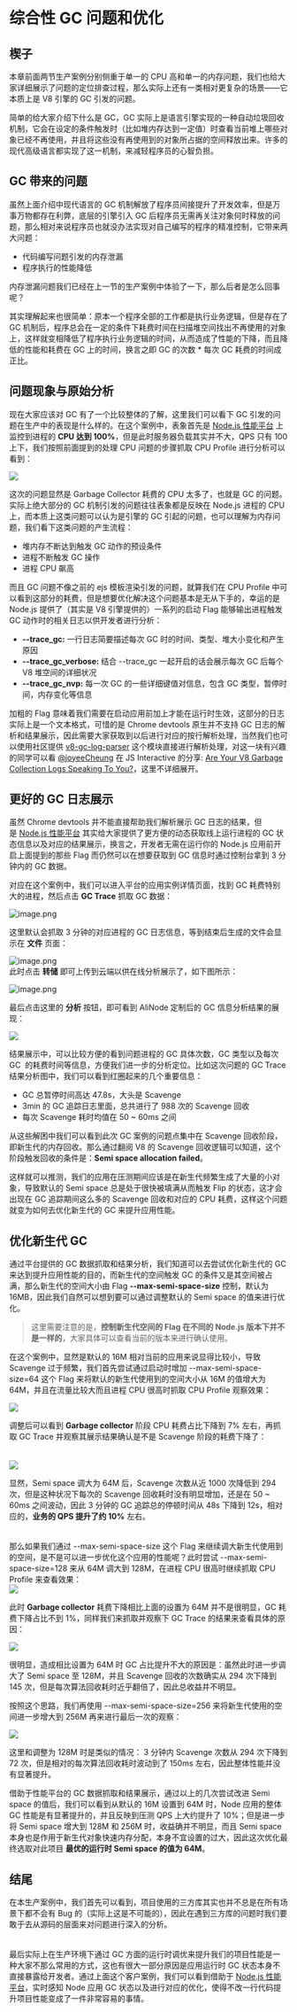 # 综合性 GC 问题和优化

<a name="7ac42f43"></a>
## 楔子
本章前面两节生产案例分别侧重于单一的 CPU 高和单一的内存问题，我们也给大家详细展示了问题的定位排查过程，那么实际上还有一类相对更复杂的场景——它本质上是 V8 引擎的 GC 引发的问题。

简单的给大家介绍下什么是 GC，GC 实际上是语言引擎实现的一种自动垃圾回收机制，它会在设定的条件触发时（比如堆内存达到一定值）时查看当前堆上哪些对象已经不再使用，并且将这些没有再使用到的对象所占据的空间释放出来。许多的现代高级语言都实现了这一机制，来减轻程序员的心智负担。

<a name="e41494ae"></a>
## GC 带来的问题
虽然上面介绍中现代语言的 GC 机制解放了程序员间接提升了开发效率，但是万事万物都存在利弊，底层的引擎引入 GC 后程序员无需再关注对象何时释放的问题，那么相对来说程序员也就没办法实现对自己编写的程序的精准控制，它带来两大问题：
* 代码编写问题引发的内存泄漏
* 程序执行的性能降低

内存泄漏问题我们已经在上一节的生产案例中体验了一下，那么后者是怎么回事呢？

其实理解起来也很简单：原本一个程序全部的工作都是执行业务逻辑，但是存在了 GC 机制后，程序总会在一定的条件下耗费时间在扫描堆空间找出不再使用的对象上，这样就变相降低了程序执行业务逻辑的时间，从而造成了性能的下降，而且降低的性能和耗费在 GC 上的时间，换言之即 GC 的次数 * 每次 GC 耗费的时间成正比。

<a name="4d84f6d6"></a>
## 问题现象与原始分析
现在大家应该对 GC 有了一个比较整体的了解，这里我们可以看下 GC 引发的问题在生产中的表现是什么样的。在这个案例中，表象首先是 [Node.js 性能平台](https://www.aliyun.com/product/nodejs) 上监控到进程的 **CPU 达到 100%**，但是此时服务器负载其实并不大，QPS 只有 100 上下，我们按照前面提到的处理 CPU 问题的步骤抓取 CPU Profile 进行分析可以看到：

![](https://cdn.nlark.com/lark/0/2018/png/61024/1539930645541-d2a7154b-767e-4be8-aaab-a9baeba3aa09.png#align=left&display=inline&height=372&originHeight=824&originWidth=908&status=done&width=410)

这次的问题显然是 Garbage Collector 耗费的 CPU 太多了，也就是 GC 的问题。实际上绝大部分的 GC 机制引发的问题往往表象都是反映在 Node.js 进程的 CPU 上，而本质上这类问题可以认为是引擎的 GC 引起的问题，也可以理解为内存问题，我们看下这类问题的产生流程：
* 堆内存不断达到触发 GC 动作的预设条件
* 进程不断触发 GC 操作
* 进程 CPU 飙高

而且 GC 问题不像之前的 ejs 模板渲染引发的问题，就算我们在 CPU Profile 中可以看到这部分的耗费，但是想要优化解决这个问题基本是无从下手的，幸运的是 Node.js 提供了（其实是 V8 引擎提供的）一系列的启动 Flag 能够输出进程触发 GC 动作时的相关日志以供开发者进行分析：
* **--trace_gc:** 一行日志简要描述每次 GC 时的时间、类型、堆大小变化和产生原因
* **--trace_gc_verbose:** 结合 --trace_gc 一起开启的话会展示每次 GC 后每个 V8 堆空间的详细状况
* **--trace_gc_nvp:** 每一次 GC 的一些详细键值对信息，包含 GC 类型，暂停时间，内存变化等信息

加粗的 Flag 意味着我们需要在启动应用前加上才能在运行时生效，这部分的日志实际上是一个文本格式，可惜的是 Chrome devtools 原生并不支持 GC 日志的解析和结果展示，因此需要大家获取到以后进行对应的按行解析处理，当然我们也可以使用社区提供 [v8-gc-log-parser](http://link.zhihu.com/?target=https%3A//www.npmjs.com/package/v8-gc-log-parser) 这个模块直接进行解析处理，对这一块有兴趣的同学可以看 [@joyeeCheung](http://link.zhihu.com/?target=https%3A//github.com/joyeeCheung) 在 JS Interactive 的分享: [Are Your V8 Garbage Collection Logs Speaking To You?](http://link.zhihu.com/?target=https%3A//www.youtube.com/watch%3Fv%3DDSBLAG2IvsY)，这里不详细展开。

<a name="3dfdc715"></a>
## 更好的 GC 日志展示
虽然 Chrome devtools 并不能直接帮助我们解析展示 GC 日志的结果，但是 [Node.js 性能平台](https://www.aliyun.com/product/nodejs) 其实给大家提供了更方便的动态获取线上运行进程的 GC 状态信息以及对应的结果展示，换言之，开发者无需在运行你的 Node.js 应用前开启上面提到的那些 Flag 而仍然可以在想要获取到 GC 信息时通过控制台拿到 3 分钟内的 GC 数据。

对应在这个案例中，我们可以进入平台的应用实例详情页面，找到 GC 耗费特别大的进程，然后点击 **GC Trace** 抓取 GC 数据：

![image.png](https://cdn.nlark.com/yuque/0/2019/png/155185/1552716788251-c44afe70-9051-4180-a05c-e73e626b76aa.png#align=left&display=inline&height=164&name=image.png&originHeight=270&originWidth=401&size=19746&status=done&width=243)

这里默认会抓取 3 分钟的对应进程的 GC 日志信息，等到结束后生成的文件会显示在 **文件** 页面：

![image.png](https://cdn.nlark.com/yuque/0/2019/png/155185/1552718121563-c4ce7e6b-29b2-4b77-9558-16fb339f0be6.png#align=left&display=inline&height=121&name=image.png&originHeight=200&originWidth=1623&size=48178&status=done&width=984)<br />此时点击 **转储** 即可上传到云端以供在线分析展示了，如下图所示：

![image.png](https://cdn.nlark.com/yuque/0/2019/png/155185/1552718155871-0480f858-3658-478c-a861-6224765a8b94.png#align=left&display=inline&height=127&name=image.png&originHeight=209&originWidth=1623&size=50134&status=done&width=984)

最后点击这里的 **分析** 按钮，即可看到 AliNode 定制后的 GC 信息分析结果的展现：

![](https://cdn.nlark.com/lark/0/2018/png/61024/1539933445776-f70fc122-09d5-4824-a897-1680c0fd7658.png#align=left&display=inline&height=373&originHeight=1210&originWidth=2052&status=done&width=632)

结果展示中，可以比较方便的看到问题进程的 GC 具体次数，GC 类型以及每次 GC  的耗费时间等信息，方便我们进一步的分析定位。比如这次问题的 GC Trace 结果分析图中，我们可以看到红圈起来的几个重要信息：
* GC 总暂停时间高达 47.8s，大头是 Scavenge
* 3min 的 GC 追踪日志里面，总共进行了 988 次的 Scavenge 回收
* 每次 Scavenge 耗时均值在 50 ~ 60ms 之间

从这些解困中我们可以看到此次 GC 案例的问题点集中在 Scavenge 回收阶段，即新生代的内存回收。那么通过翻阅 V8 的 Scavenge 回收逻辑可以知道，这个阶段触发回收的条件是：**Semi space allocation failed**。

这样就可以推测，我们的应用在压测期间应该是在新生代频繁生成了大量的小对象，导致默认的 Semi space 总是处于很快被填满从而触发 Flip 的状态，这才会出现在 GC 追踪期间这么多的 Scavenge 回收和对应的 CPU 耗费，这样这个问题就变为如何去优化新生代的 GC 来提升应用性能。

<a name="18439c46"></a>
## 优化新生代 GC
通过平台提供的 GC 数据抓取和结果分析，我们知道可以去尝试优化新生代的 GC 来达到提升应用性能的目的，而新生代的空间触发 GC 的条件又是其空间被占满，那么新生代的空间大小由 Flag **--max-semi-space-size** 控制，默认为 16MB，因此我们自然可以想到要可以通过调整默认的 Semi space 的值来进行优化。

> 这里需要注意的是，**控制新生代空间的 Flag 在不同的 Node.js 版本下并不是一样的**，大家具体可以查看当前的版本来进行确认使用。


在这个案例中，显然是默认的 16M 相对当前的应用来说显得比较小，导致 Scavenge 过于频繁，我们首先尝试通过启动时增加 --max-semi-space-size=64 这个 Flag 来将默认的新生代使用到的空间大小从 16M 的值增大为 64M，并且在流量比较大而且进程 CPU 很高时抓取 CPU Profile 观察效果：

![](https://cdn.nlark.com/lark/0/2018/png/61024/1539933362523-cd0f0774-90af-4486-ae1e-bb9cc92053ed.png#align=left&display=inline&height=281&originHeight=540&originWidth=938&status=done&width=488)

调整后可以看到 **Garbage collector** 阶段 CPU 耗费占比下降到 7% 左右，再抓取 GC Trace 并观察其展示结果确认是不是 Scavenge 阶段的耗费下降了：<br /><br /><br />![](https://cdn.nlark.com/lark/0/2018/png/61024/1539933445776-f70fc122-09d5-4824-a897-1680c0fd7658.png#align=left&display=inline&height=365&originHeight=1210&originWidth=2052&status=done&width=619)

显然，Semi space 调大为 64M 后，Scavenge 次数从近 1000 次降低到 294 次，但是这种状况下每次的 Scavenge 回收耗时没有明显增加，还是在 50 ~ 60ms 之间波动，因此 3 分钟的 GC 追踪总的停顿时间从 48s 下降到 12s，相对应的，**业务的 QPS 提升了约 10%** 左右。<br /><br /><br />那么如果我们通过 --max-semi-space-size 这个 Flag 来继续调大新生代使用到的空间，是不是可以进一步优化这个应用的性能呢？此时尝试 --max-semi-space-size=128 来从 64M 调大到 128M，在进程 CPU 很高时继续抓取 CPU Profile 来查看效果：<br />![](https://cdn.nlark.com/lark/0/2018/png/61024/1539933694785-bdc43a54-9873-466a-8cdf-0db8dbba319d.png#align=left&display=inline&height=258&originHeight=470&originWidth=902&status=done&width=496)

此时 **Garbage collector** 耗费下降相比上面的设置为 64M 并不是很明显，GC 耗费下降占比不到 1%，同样我们来抓取并观察下 GC Trace 的结果来查看具体的原因：

![](https://cdn.nlark.com/lark/0/2018/png/61024/1539933810113-bcc014ff-ea7e-4812-a9cf-08761d3fce81.png#align=left&display=inline&height=347&originHeight=1220&originWidth=2106&status=done&width=599)

很明显，造成相比设置为 64M 时 GC 占比提升不大的原因是：虽然此时进一步调大了 Semi space 至 128M，并且 Scavenge 回收的次数确实从 294 次下降到 145 次，但是每次算法回收耗时近乎翻倍了，因此总收益并不明显。

按照这个思路，我们再使用 --max-semi-space-size=256 来将新生代使用的空间进一步增大到 256M 再来进行最后一次的观察：

![](https://cdn.nlark.com/lark/0/2018/png/61024/1539934136025-ab5664fc-1134-4566-80d3-17df24c81f4f.png#align=left&display=inline&height=340&originHeight=1204&originWidth=2094&status=done&width=591)

这里和调整为 128M 时是类似的情况： 3 分钟内 Scavenge 次数从 294 次下降到 72 次，但是相对的每次算法回收耗时波动到了 150ms 左右，因此整体性能并没有显著提升。

借助于性能平台的 GC 数据抓取和结果展示，通过以上的几次尝试改进 Semi space 的值后，我们可以看到从默认的 16M 设置到 64M 时，Node 应用的整体 GC 性能是有显著提升的，并且反映到压测 QPS 上大约提升了 10%；但是进一步将 Semi space 增大到 128M 和 256M 时，收益确并不明显，而且 Semi space 本身也是作用于新生代对象快速内存分配，本身不宜设置的过大，因此这次优化最终选取对此项目 **最优的运行时 Semi space 的值为 64M**。

<a name="d1fb6ef9"></a>
## 结尾
在本生产案例中，我们首先可以看到，项目使用的三方库其实也并不总是在所有场景下都不会有 Bug 的（实际上这是不可能的），因此在遇到三方库的问题时我们要敢于去从源码的层面来对问题进行深入的分析。<br /><br /><br />最后实际上在生产环境下通过 GC 方面的运行时调优来提升我们的项目性能是一种大家不那么常用的方式，这也有很大一部分原因是应用运行时 GC 状态本身不直接暴露给开发者。通过上面这个客户案例，我们可以看到借助于 [Node.js 性能平台](https://www.aliyun.com/product/nodejs)，实时感知 Node 应用 GC 状态以及进行对应的优化，使得不改一行代码提升项目性能变成了一件非常容易的事情。
